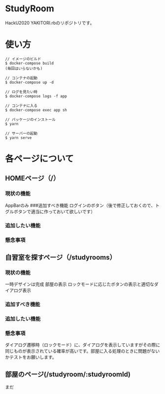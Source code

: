 # StudyRoom
HackU2020 YAKITORI.rbのリポジトリです。
# 使い方
```
// イメージのビルド
$ docker-compose build
(毎回はいらないかも)

// コンテナの起動
$ docker-compose up -d

// ログを見たい時
$ docker-compose logs -f app

// コンテナに入る
$ docker-compose exec app sh

// パッケージのインストール
$ yarn

// サーバーの起動
$ yarn serve
```
# 各ページについて
## HOMEページ（/）
### 現状の機能
AppBarのみ
###追加すべき機能
ログインのボタン（後で修正しておくので、トグルボタンで適当に作っておいて欲しいです）
### 追加したい機能
### 懸念事項

## 自習室を探すページ（/studyrooms）
### 現状の機能
一時デザインは完成
部屋の表示
ロックモードに応じたボタンの表示と適切なダイアログ表示
###  追加すべき機能
### 追加したい機能
### 懸念事項
ダイアログ遷移時（ロックモード）に、ダイアログを表示していますがその際に同じものが表示されている確率が高いです。部屋に入る処理のときに問題がないかテストをお願いします。

## 部屋のページ(/studyroom/:studyroomId)
まだ
